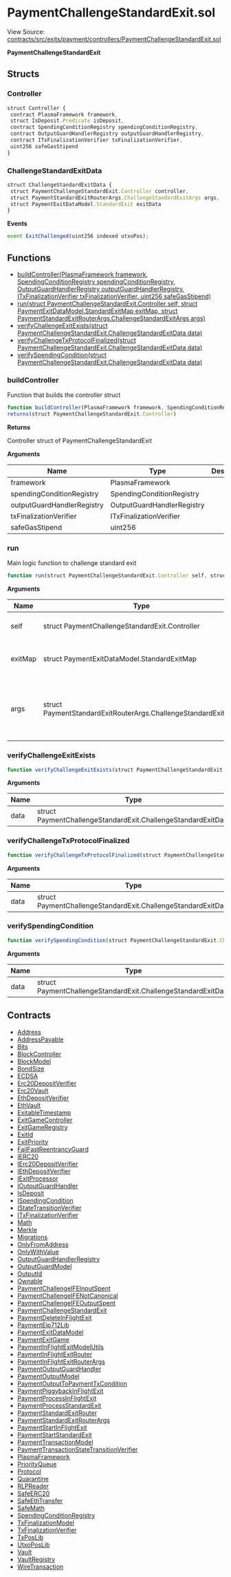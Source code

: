 # PaymentChallengeStandardExit.sol

View Source: [contracts/src/exits/payment/controllers/PaymentChallengeStandardExit.sol](../../contracts/src/exits/payment/controllers/PaymentChallengeStandardExit.sol)

**PaymentChallengeStandardExit**

## Structs
### Controller

```js
struct Controller {
 contract PlasmaFramework framework,
 struct IsDeposit.Predicate isDeposit,
 contract SpendingConditionRegistry spendingConditionRegistry,
 contract OutputGuardHandlerRegistry outputGuardHandlerRegistry,
 contract ITxFinalizationVerifier txFinalizationVerifier,
 uint256 safeGasStipend
}
```

### ChallengeStandardExitData

```js
struct ChallengeStandardExitData {
 struct PaymentChallengeStandardExit.Controller controller,
 struct PaymentStandardExitRouterArgs.ChallengeStandardExitArgs args,
 struct PaymentExitDataModel.StandardExit exitData
}
```

**Events**

```js
event ExitChallenged(uint256 indexed utxoPos);
```

## Functions

- [buildController(PlasmaFramework framework, SpendingConditionRegistry spendingConditionRegistry, OutputGuardHandlerRegistry outputGuardHandlerRegistry, ITxFinalizationVerifier txFinalizationVerifier, uint256 safeGasStipend)](#buildcontroller)
- [run(struct PaymentChallengeStandardExit.Controller self, struct PaymentExitDataModel.StandardExitMap exitMap, struct PaymentStandardExitRouterArgs.ChallengeStandardExitArgs args)](#run)
- [verifyChallengeExitExists(struct PaymentChallengeStandardExit.ChallengeStandardExitData data)](#verifychallengeexitexists)
- [verifyChallengeTxProtocolFinalized(struct PaymentChallengeStandardExit.ChallengeStandardExitData data)](#verifychallengetxprotocolfinalized)
- [verifySpendingCondition(struct PaymentChallengeStandardExit.ChallengeStandardExitData data)](#verifyspendingcondition)

### buildController

Function that builds the controller struct

```js
function buildController(PlasmaFramework framework, SpendingConditionRegistry spendingConditionRegistry, OutputGuardHandlerRegistry outputGuardHandlerRegistry, ITxFinalizationVerifier txFinalizationVerifier, uint256 safeGasStipend) public view
returns(struct PaymentChallengeStandardExit.Controller)
```

**Returns**

Controller struct of PaymentChallengeStandardExit

**Arguments**

| Name        | Type           | Description  |
| ------------- |------------- | -----|
| framework | PlasmaFramework |  | 
| spendingConditionRegistry | SpendingConditionRegistry |  | 
| outputGuardHandlerRegistry | OutputGuardHandlerRegistry |  | 
| txFinalizationVerifier | ITxFinalizationVerifier |  | 
| safeGasStipend | uint256 |  | 

### run

Main logic function to challenge standard exit

```js
function run(struct PaymentChallengeStandardExit.Controller self, struct PaymentExitDataModel.StandardExitMap exitMap, struct PaymentStandardExitRouterArgs.ChallengeStandardExitArgs args) public nonpayable
```

**Arguments**

| Name        | Type           | Description  |
| ------------- |------------- | -----|
| self | struct PaymentChallengeStandardExit.Controller | The controller struct | 
| exitMap | struct PaymentExitDataModel.StandardExitMap | The storage of all standard exit data | 
| args | struct PaymentStandardExitRouterArgs.ChallengeStandardExitArgs | Arguments of challenge standard exit function from client | 

### verifyChallengeExitExists

```js
function verifyChallengeExitExists(struct PaymentChallengeStandardExit.ChallengeStandardExitData data) private pure
```

**Arguments**

| Name        | Type           | Description  |
| ------------- |------------- | -----|
| data | struct PaymentChallengeStandardExit.ChallengeStandardExitData |  | 

### verifyChallengeTxProtocolFinalized

```js
function verifyChallengeTxProtocolFinalized(struct PaymentChallengeStandardExit.ChallengeStandardExitData data) private view
```

**Arguments**

| Name        | Type           | Description  |
| ------------- |------------- | -----|
| data | struct PaymentChallengeStandardExit.ChallengeStandardExitData |  | 

### verifySpendingCondition

```js
function verifySpendingCondition(struct PaymentChallengeStandardExit.ChallengeStandardExitData data) private view
```

**Arguments**

| Name        | Type           | Description  |
| ------------- |------------- | -----|
| data | struct PaymentChallengeStandardExit.ChallengeStandardExitData |  | 

## Contracts

* [Address](Address.md)
* [AddressPayable](AddressPayable.md)
* [Bits](Bits.md)
* [BlockController](BlockController.md)
* [BlockModel](BlockModel.md)
* [BondSize](BondSize.md)
* [ECDSA](ECDSA.md)
* [Erc20DepositVerifier](Erc20DepositVerifier.md)
* [Erc20Vault](Erc20Vault.md)
* [EthDepositVerifier](EthDepositVerifier.md)
* [EthVault](EthVault.md)
* [ExitableTimestamp](ExitableTimestamp.md)
* [ExitGameController](ExitGameController.md)
* [ExitGameRegistry](ExitGameRegistry.md)
* [ExitId](ExitId.md)
* [ExitPriority](ExitPriority.md)
* [FailFastReentrancyGuard](FailFastReentrancyGuard.md)
* [IERC20](IERC20.md)
* [IErc20DepositVerifier](IErc20DepositVerifier.md)
* [IEthDepositVerifier](IEthDepositVerifier.md)
* [IExitProcessor](IExitProcessor.md)
* [IOutputGuardHandler](IOutputGuardHandler.md)
* [IsDeposit](IsDeposit.md)
* [ISpendingCondition](ISpendingCondition.md)
* [IStateTransitionVerifier](IStateTransitionVerifier.md)
* [ITxFinalizationVerifier](ITxFinalizationVerifier.md)
* [Math](Math.md)
* [Merkle](Merkle.md)
* [Migrations](Migrations.md)
* [OnlyFromAddress](OnlyFromAddress.md)
* [OnlyWithValue](OnlyWithValue.md)
* [OutputGuardHandlerRegistry](OutputGuardHandlerRegistry.md)
* [OutputGuardModel](OutputGuardModel.md)
* [OutputId](OutputId.md)
* [Ownable](Ownable.md)
* [PaymentChallengeIFEInputSpent](PaymentChallengeIFEInputSpent.md)
* [PaymentChallengeIFENotCanonical](PaymentChallengeIFENotCanonical.md)
* [PaymentChallengeIFEOutputSpent](PaymentChallengeIFEOutputSpent.md)
* [PaymentChallengeStandardExit](PaymentChallengeStandardExit.md)
* [PaymentDeleteInFlightExit](PaymentDeleteInFlightExit.md)
* [PaymentEip712Lib](PaymentEip712Lib.md)
* [PaymentExitDataModel](PaymentExitDataModel.md)
* [PaymentExitGame](PaymentExitGame.md)
* [PaymentInFlightExitModelUtils](PaymentInFlightExitModelUtils.md)
* [PaymentInFlightExitRouter](PaymentInFlightExitRouter.md)
* [PaymentInFlightExitRouterArgs](PaymentInFlightExitRouterArgs.md)
* [PaymentOutputGuardHandler](PaymentOutputGuardHandler.md)
* [PaymentOutputModel](PaymentOutputModel.md)
* [PaymentOutputToPaymentTxCondition](PaymentOutputToPaymentTxCondition.md)
* [PaymentPiggybackInFlightExit](PaymentPiggybackInFlightExit.md)
* [PaymentProcessInFlightExit](PaymentProcessInFlightExit.md)
* [PaymentProcessStandardExit](PaymentProcessStandardExit.md)
* [PaymentStandardExitRouter](PaymentStandardExitRouter.md)
* [PaymentStandardExitRouterArgs](PaymentStandardExitRouterArgs.md)
* [PaymentStartInFlightExit](PaymentStartInFlightExit.md)
* [PaymentStartStandardExit](PaymentStartStandardExit.md)
* [PaymentTransactionModel](PaymentTransactionModel.md)
* [PaymentTransactionStateTransitionVerifier](PaymentTransactionStateTransitionVerifier.md)
* [PlasmaFramework](PlasmaFramework.md)
* [PriorityQueue](PriorityQueue.md)
* [Protocol](Protocol.md)
* [Quarantine](Quarantine.md)
* [RLPReader](RLPReader.md)
* [SafeERC20](SafeERC20.md)
* [SafeEthTransfer](SafeEthTransfer.md)
* [SafeMath](SafeMath.md)
* [SpendingConditionRegistry](SpendingConditionRegistry.md)
* [TxFinalizationModel](TxFinalizationModel.md)
* [TxFinalizationVerifier](TxFinalizationVerifier.md)
* [TxPosLib](TxPosLib.md)
* [UtxoPosLib](UtxoPosLib.md)
* [Vault](Vault.md)
* [VaultRegistry](VaultRegistry.md)
* [WireTransaction](WireTransaction.md)
